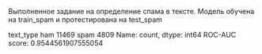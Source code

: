 Выполненное задание на определение спама в тексте.
Модель обучена на train_spam и протестирована на test_spam


text_type
ham     11469
spam     4809
Name: count, dtype: int64
ROC-AUC score: 0.9544561907555054
